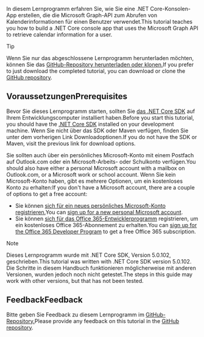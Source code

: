 <!-- markdownlint-disable MD002 MD041 -->

<span data-ttu-id="12f02-101">In diesem Lernprogramm erfahren Sie, wie Sie eine .NET Core-Konsolen-App erstellen, die die Microsoft Graph-API zum Abrufen von Kalenderinformationen für einen Benutzer verwendet.</span><span class="sxs-lookup"><span data-stu-id="12f02-101">This tutorial teaches you how to build a .NET Core console app that uses the Microsoft Graph API to retrieve calendar information for a user.</span></span>

> [!TIP]
> <span data-ttu-id="12f02-102">Wenn Sie nur das abgeschlossene Lernprogramm herunterladen möchten, können Sie das [GitHub-Repository herunterladen oder klonen.](https://github.com/microsoftgraph/msgraph-training-dotnet-core)</span><span class="sxs-lookup"><span data-stu-id="12f02-102">If you prefer to just download the completed tutorial, you can download or clone the [GitHub repository](https://github.com/microsoftgraph/msgraph-training-dotnet-core).</span></span>

## <a name="prerequisites"></a><span data-ttu-id="12f02-103">Voraussetzungen</span><span class="sxs-lookup"><span data-stu-id="12f02-103">Prerequisites</span></span>

<span data-ttu-id="12f02-104">Bevor Sie dieses Lernprogramm starten, sollten Sie [das .NET Core SDK](https://dotnet.microsoft.com/download) auf Ihrem Entwicklungscomputer installiert haben.</span><span class="sxs-lookup"><span data-stu-id="12f02-104">Before you start this tutorial, you should have the [.NET Core SDK](https://dotnet.microsoft.com/download) installed on your development machine.</span></span> <span data-ttu-id="12f02-105">Wenn Sie nicht über das SDK oder Maven verfügen, finden Sie unter dem vorherigen Link Downloadoptionen.</span><span class="sxs-lookup"><span data-stu-id="12f02-105">If you do not have the SDK or Maven, visit the previous link for download options.</span></span>

<span data-ttu-id="12f02-106">Sie sollten auch über ein persönliches Microsoft-Konto mit einem Postfach auf Outlook.com oder ein Microsoft-Arbeits- oder Schulkonto verfügen.</span><span class="sxs-lookup"><span data-stu-id="12f02-106">You should also have either a personal Microsoft account with a mailbox on Outlook.com, or a Microsoft work or school account.</span></span> <span data-ttu-id="12f02-107">Wenn Sie kein Microsoft-Konto haben, gibt es mehrere Optionen, um ein kostenloses Konto zu erhalten:</span><span class="sxs-lookup"><span data-stu-id="12f02-107">If you don't have a Microsoft account, there are a couple of options to get a free account:</span></span>

- <span data-ttu-id="12f02-108">Sie können [sich für ein neues persönliches Microsoft-Konto registrieren.](https://signup.live.com/signup?wa=wsignin1.0&rpsnv=12&ct=1454618383&rver=6.4.6456.0&wp=MBI_SSL_SHARED&wreply=https://mail.live.com/default.aspx&id=64855&cbcxt=mai&bk=1454618383&uiflavor=web&uaid=b213a65b4fdc484382b6622b3ecaa547&mkt=E-US&lc=1033&lic=1)</span><span class="sxs-lookup"><span data-stu-id="12f02-108">You can [sign up for a new personal Microsoft account](https://signup.live.com/signup?wa=wsignin1.0&rpsnv=12&ct=1454618383&rver=6.4.6456.0&wp=MBI_SSL_SHARED&wreply=https://mail.live.com/default.aspx&id=64855&cbcxt=mai&bk=1454618383&uiflavor=web&uaid=b213a65b4fdc484382b6622b3ecaa547&mkt=E-US&lc=1033&lic=1).</span></span>
- <span data-ttu-id="12f02-109">Sie können [sich für das Office 365-Entwicklerprogramm](https://developer.microsoft.com/office/dev-program) registrieren, um ein kostenloses Office 365-Abonnement zu erhalten.</span><span class="sxs-lookup"><span data-stu-id="12f02-109">You can [sign up for the Office 365 Developer Program](https://developer.microsoft.com/office/dev-program) to get a free Office 365 subscription.</span></span>

> [!NOTE]
> <span data-ttu-id="12f02-110">Dieses Lernprogramm wurde mit .NET Core SDK, Version 5.0.102, geschrieben.</span><span class="sxs-lookup"><span data-stu-id="12f02-110">This tutorial was written with .NET Core SDK version 5.0.102.</span></span> <span data-ttu-id="12f02-111">Die Schritte in diesem Handbuch funktionieren möglicherweise mit anderen Versionen, wurden jedoch noch nicht getestet.</span><span class="sxs-lookup"><span data-stu-id="12f02-111">The steps in this guide may work with other versions, but that has not been tested.</span></span>

## <a name="feedback"></a><span data-ttu-id="12f02-112">Feedback</span><span class="sxs-lookup"><span data-stu-id="12f02-112">Feedback</span></span>

<span data-ttu-id="12f02-113">Bitte geben Sie Feedback zu diesem Lernprogramm im [GitHub-Repository.](https://github.com/microsoftgraph/msgraph-training-dotnet-core)</span><span class="sxs-lookup"><span data-stu-id="12f02-113">Please provide any feedback on this tutorial in the [GitHub repository](https://github.com/microsoftgraph/msgraph-training-dotnet-core).</span></span>

